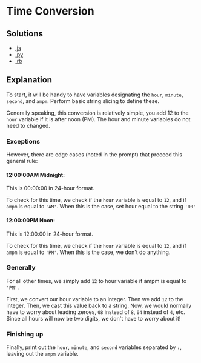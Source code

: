 # Time Conversion

## Solutions

- [.js](time_conversion.js)
- [.py](time_conversion.py)
- [.rb](time_conversion.rb)

## Explanation
To start, it will be handy to have variables designating the `hour`, `minute`, `second`, and `ampm`. Perform basic string slicing to define these.

Generally speaking, this conversion is relatively simple, you add 12 to the `hour` variable if it is after noon (PM). The hour and minute variables do not need to changed.

### Exceptions
However, there are edge cases (noted in the prompt) that preceed this general rule:

#### **12:00:00AM** Midnight: 
This is 00:00:00 in 24-hour format.

To check for this time, we check if the `hour` variable is equal to `12`, and if `ampm` is equal to `'AM'`. When this is the case, set hour equal to the string `'00'`

#### **12:00:00PM** Noon: 
This is 12:00:00 in 24-hour format.

To check for this time, we check if the `hour` variable is equal to `12`, and if `ampm` is equal to `'PM'`. When this is the case, we don't do anything. 

### Generally

For all other times, we simply add `12` to hour variable if ampm is equal to `'PM'`. 

First, we convert our hour variable to an integer. Then we add `12` to the integer. Then, we cast this value back to a string. Now, we would normally have to worry about leading zeroes, `08` instead of `8`, `04` instead of `4`, etc. Since all hours will now be two digits, we don't have to worry about it!

### Finishing up
Finally, print out the `hour`, `minute`, and `second` variables separated by `:`, leaving out the `ampm` variable.
